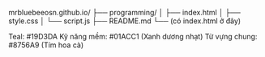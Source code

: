 mrbluebeeosn.github.io/
├── programming/
│   ├── index.html
│   ├── style.css
│   └── script.js
├── README.md
└── (có index.html ở đây)

Teal: #19D3DA
Kỹ năng mềm: #01ACC1 (Xanh dương nhạt)
Từ vựng chung: #8756A9 (Tím hoa cà)
